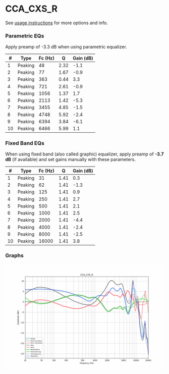 # CCA_CXS_R
See [usage instructions](https://github.com/jaakkopasanen/AutoEq#usage) for more options and info.

### Parametric EQs
Apply preamp of -3.3 dB when using parametric equalizer.

|   # | Type    |   Fc (Hz) |    Q |   Gain (dB) |
|-----|---------|-----------|------|-------------|
|   1 | Peaking |        48 | 2.32 |        -1.1 |
|   2 | Peaking |        77 | 1.67 |        -0.9 |
|   3 | Peaking |       363 | 0.44 |         3.3 |
|   4 | Peaking |       721 | 2.61 |        -0.9 |
|   5 | Peaking |      1056 | 1.37 |         1.7 |
|   6 | Peaking |      2113 | 1.42 |        -5.3 |
|   7 | Peaking |      3455 | 4.85 |        -1.5 |
|   8 | Peaking |      4748 | 5.92 |        -2.4 |
|   9 | Peaking |      6394 | 3.84 |        -6.1 |
|  10 | Peaking |      6466 | 5.99 |         1.1 |

### Fixed Band EQs
When using fixed band (also called graphic) equalizer, apply preamp of **-3.7 dB** (if available) and set gains manually with these parameters.

|   # | Type    |   Fc (Hz) |    Q |   Gain (dB) |
|-----|---------|-----------|------|-------------|
|   1 | Peaking |        31 | 1.41 |         0.3 |
|   2 | Peaking |        62 | 1.41 |        -1.3 |
|   3 | Peaking |       125 | 1.41 |         0.9 |
|   4 | Peaking |       250 | 1.41 |         2.7 |
|   5 | Peaking |       500 | 1.41 |         2.1 |
|   6 | Peaking |      1000 | 1.41 |         2.5 |
|   7 | Peaking |      2000 | 1.41 |        -4.4 |
|   8 | Peaking |      4000 | 1.41 |        -2.4 |
|   9 | Peaking |      8000 | 1.41 |        -2.5 |
|  10 | Peaking |     16000 | 1.41 |         3.8 |

### Graphs
![](./CCA_CXS_R.png)

